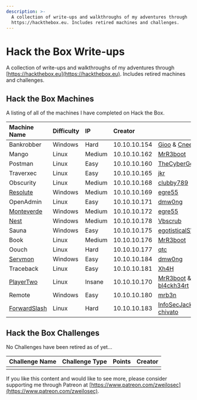 ```yaml
---
description: >-
  A collection of write-ups and walkthroughs of my adventures through
  https://hackthebox.eu. Includes retired machines and challenges.
---
```


# Hack the Box Write-ups

A collection of write-ups and walkthroughs of my adventures through [https://hackthebox.eu](https://hackthebox.eu). Includes retired machines and challenges.

## Hack the Box Machines

A listing of all of the machines I have completed on Hack the Box.

| Machine Name | Difficulty | IP | Creator |  |
| :--- | :--- | :--- | :--- | :--- |
| Bankrobber | Windows | Hard | 10.10.10.154 | [Gioo](https://www.hackthebox.eu/home/users/profile/623) & [Cneeliz](https://www.hackthebox.eu/home/users/profile/3244) |
| Mango | Linux | Medium | 10.10.10.162 | [MrR3boot](https://www.hackthebox.eu/home/users/profile/13531) |
| Postman | Linux | Easy | 10.10.10.160 | [TheCyberGeek](https://www.hackthebox.eu/home/users/profile/114053) |
| Traverxec | Linux | Easy | 10.10.10.165 | [jkr](https://www.hackthebox.eu/home/users/profile/77141) |
| Obscurity | Linux | Medium | 10.10.10.168 | [clubby789](https://www.hackthebox.eu/home/users/profile/83743) |
| [Resolute](machines/resolute-write-up.md) | Windows | Medium | 10.10.10.169 | [egre55](https://www.hackthebox.eu/home/users/profile/1190) |
| OpenAdmin | Linux | Easy | 10.10.10.171 | [dmw0ng](https://www.hackthebox.eu/home/users/profile/82600) |
| [Monteverde](machines/monteverde-write-up.md) | Windows | Medium | 10.10.10.172 | [egre55](https://www.hackthebox.eu/home/users/profile/1190) |
| [Nest](machines/nest-write-up.md) | Windows | Medium | 10.10.10.178 | [Vbscrub](https://www.hackthebox.eu/home/users/profile/158833) |
| Sauna | Windows | Easy | 10.10.10.175 | [egotisticalSW](https://www.hackthebox.eu/home/users/profile/94858) |
| Book | Linux | Medium | 10.10.10.176 | [MrR3boot](https://www.hackthebox.eu/home/users/profile/13531) |
| Oouch | Linux | Hard | 10.10.10.177 | [qtc](https://www.hackthebox.eu/home/users/profile/103578) |
| [Servmon](machines/servmon-write-up.md) | Windows | Easy | 10.10.10.184 | [dmw0ng](https://www.hackthebox.eu/home/users/profile/82600) |
| Traceback | Linux | Easy | 10.10.10.181 | [Xh4H](https://www.hackthebox.eu/home/users/profile/21439) |
| [PlayerTwo](machines/playertwo-write-up.md) | Linux | Insane | 10.10.10.170 | [MrR3boot](https://www.hackthebox.eu/home/users/profile/13531) & [bl4ckh34rt](https://www.hackthebox.eu/home/users/profile/64903) |
| Remote | Windows | Easy | 10.10.10.180 | [mrb3n](https://www.hackthebox.eu/home/users/profile/2984) |
| [ForwardSlash](machines/forwardslash-write-up.md) | Linux | Hard | 10.10.10.183 | [InfoSecJack](https://www.hackthebox.eu/home/users/profile/52045) & [chivato](https://www.hackthebox.eu/home/users/profile/44614) |

## Hack the Box Challenges

No Challenges have been retired as of yet...

| Challenge Name | Challenge Type | Points | Creator |
| :--- | :--- | :--- | :--- |
|  |  |  |  |

If you like this content and would like to see more, please consider supporting me through Patreon at [https://www.patreon.com/zweilosec](https://www.patreon.com/zweilosec).

